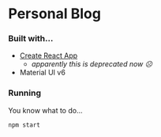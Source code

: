 # Personal Blog

### Built with...
- [Create React App](https://github.com/facebook/create-react-app)
  - _apparently this is deprecated now ☹️_
- Material UI v6

### Running
You know what to do...

`npm start`
